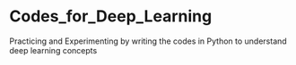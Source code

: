 # Codes_for_Deep_Learning
Practicing and Experimenting by writing the codes in Python to understand deep learning concepts
